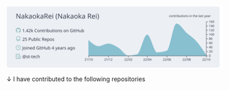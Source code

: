 [![](https://raw.githubusercontent.com/NakaokaRei/NakaokaRei/main/profile-summary-card-output/nord_bright/0-profile-details.svg)](https://github.com/vn7n24fzkq/github-profile-summary-cards)

↓ I have contributed to the following repositories

